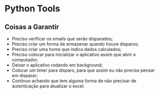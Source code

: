 # Python Tools

## Coisas a Garantir
- Preciso verificar os emails que serão disparados;
- Preciso criar um forma de armazenar quando houve disparos;
- Preciso criar uma home que indica dados calculados;
- Preciso colocar para inicializar o aplicativo assim que abrir o computador;
- Deixar o aplicativo rodando em background;
- Colocar um timer para disparo, para que assim eu não precise pensar em disparar;
- Continuo achando que tem alguma forma de não precisar de autenticação para atualizar o excel.
